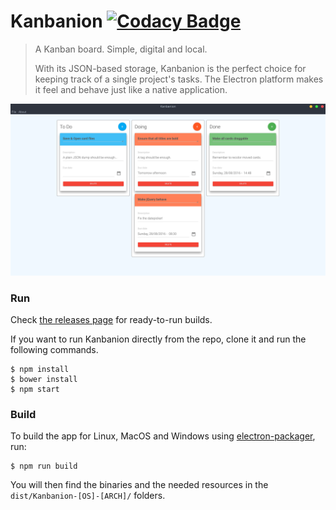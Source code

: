 # Kanbanion [![Codacy Badge](https://api.codacy.com/project/badge/Grade/672d6512174444789ffc6fa7a48ce061)](https://www.codacy.com/app/nmaggioni/Kanbanion?utm_source=github.com&amp;utm_medium=referral&amp;utm_content=nmaggioni/Kanbanion&amp;utm_campaign=Badge_Grade)

> A Kanban board. Simple, digital and local.
>
> With its JSON-based storage, Kanbanion is the perfect choice for keeping track of a single project's tasks. The Electron platform makes it feel and behave just like a native application.

![Screenshot](kanbanion.png?raw=true "Kanbanion")

### Run

Check [the releases page](https://github.com/nmaggioni/Kanbanion/releases) for ready-to-run builds.

If you want to run Kanbanion directly from the repo, clone it and run the following commands.

```
$ npm install
$ bower install
$ npm start
```

### Build

To build the app for Linux, MacOS and Windows using [electron-packager](https://github.com/electron-userland/electron-packager), run:

```
$ npm run build
```

You will then find the binaries and the needed resources in the `dist/Kanbanion-[OS]-[ARCH]/` folders.
